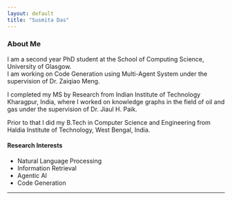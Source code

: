 ```yaml
---
layout: default
title: "Susmita Das"
---
```





###  About Me

I am a second year PhD student at the School of Computing Science, University of Glasgow.  
I am working on Code Generation using Multi-Agent System under the supervision of Dr. Zaiqiao Meng.

I completed my MS by Research from Indian Institute of Technology Kharagpur, India, where I worked on knowledge graphs in the field of oil and gas under the supervision of Dr. Jiaul H. Paik.

Prior to that I did my B.Tech in Computer Science and Engineering from Haldia Institute of Technology, West Bengal, India.






#### Research Interests

- Natural Language Processing  
- Information Retrieval  
- Agentic AI  
- Code Generation

---



